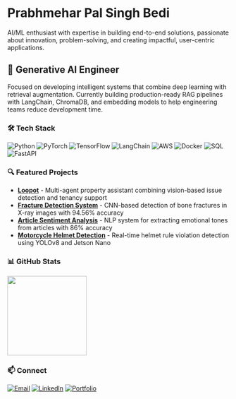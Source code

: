 # Prabhmehar Pal Singh Bedi 
AI/ML enthusiast with expertise in building end-to-end solutions, passionate about innovation, problem-solving, and creating impactful, user-centric applications.

## 🤖 Generative AI Engineer
Focused on developing intelligent systems that combine deep learning with retrieval augmentation. Currently building production-ready RAG pipelines with LangChain, ChromaDB, and embedding models to help engineering teams reduce development time.

### 🛠️ Tech Stack
![Python](https://img.shields.io/badge/-Python-3776AB?style=flat-square&logo=python&logoColor=white)
![PyTorch](https://img.shields.io/badge/-PyTorch-EE4C2C?style=flat-square&logo=pytorch&logoColor=white)
![TensorFlow](https://img.shields.io/badge/-TensorFlow-FF6F00?style=flat-square&logo=tensorflow&logoColor=white)
![LangChain](https://img.shields.io/badge/-LangChain-121D33?style=flat-square&logo=chainlink&logoColor=white)
![AWS](https://img.shields.io/badge/-AWS-232F3E?style=flat-square&logo=amazon-aws&logoColor=white)
![Docker](https://img.shields.io/badge/-Docker-2496ED?style=flat-square&logo=docker&logoColor=white)
![SQL](https://img.shields.io/badge/-SQL-4479A1?style=flat-square&logo=mysql&logoColor=white)
![FastAPI](https://img.shields.io/badge/-FastAPI-009688?style=flat-square&logo=fastapi&logoColor=white)

### 🔍 Featured Projects
- **[Loopot](https://github.com/prabhmeharbedi/pl)** - Multi-agent property assistant combining vision-based issue detection and tenancy support
- **[Fracture Detection System](https://github.com/prabhmeharbedi/fracture-detection)** - CNN-based detection of bone fractures in X-ray images with 94.56% accuracy
- **[Article Sentiment Analysis](https://github.com/prabhmeharbedi/Article-Sentiment-Analysis)** - NLP system for extracting emotional tones from articles with 86% accuracy
- **[Motorcycle Helmet Detection](https://github.com/prabhmeharbedi/helmet-detection)** - Real-time helmet rule violation detection using YOLOv8 and Jetson Nano

### 📊 GitHub Stats
<a href="https://github.com/prabhmeharbedi">
  <img height="180em" src="https://github-readme-stats.vercel.app/api/top-langs/?username=prabhmeharbedi&layout=compact&theme=react" />
</a>

### 📫 Connect
[![Email](https://img.shields.io/badge/-Email-D14836?style=flat-square&logo=gmail&logoColor=white)](mailto:prabhmehar2509@gmail.com)
[![LinkedIn](https://img.shields.io/badge/-LinkedIn-0077B5?style=flat-square&logo=linkedin&logoColor=white)](https://www.linkedin.com/in/prabhmeharbedi/)
[![Portfolio](https://img.shields.io/badge/-Portfolio-000000?style=flat-square&logo=react&logoColor=white)](https://prabhmeharbedi.in)
